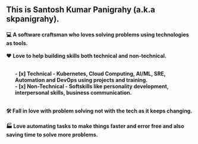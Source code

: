 <border><h2>This is Santosh Kumar Panigrahy (a.k.a skpanigrahy).</h2>
<h4>
💻 A software craftsman who loves solving problems using technologies as tools. <br><br>
❤️ Love to help building skills both technical and non-technical. <br> <br><ul>
    - [x] Technical
        - Kubernetes, Cloud Computing, AI/ML, SRE, Automation and DevOps using projects and training. <br>
    - [x] Non-Technical
        - Softskills like personality development, interpersonal skills, business communication. <br><br></ul>
🛠️ Fall in love with problem solving not with the tech as it keeps changing.  <br><br>
🏭 Love automating tasks to make things faster and error free and also saving time to solve more problems. <br><br>
</h4></border>

  
